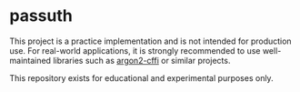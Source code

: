 # passuth

This project is a practice implementation and is not intended for production use. For real-world applications, it is strongly recommended to use well-maintained libraries such as [argon2-cffi](https://github.com/hynek/argon2-cffi) or similar projects.

This repository exists for educational and experimental purposes only.
